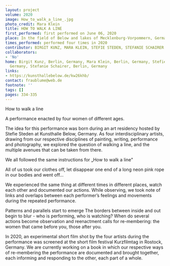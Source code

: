 ```yaml
---
layout: project
volume: 2020
image: How_to_walk_a_line_.jpg
photo_credit: Mara Klein
title: HOW TO WALK A LINE
first_performed: first performed on June 06, 2020
place: In the field of Below and lakes of Mecklenburg-Vorpommern, Germany
times_performed: performed four times in 2020
contributor: BIRGIT KUNZ, MARA KLEIN, STEFIE STEDEN, STEFANIE SCHAIRER
collaborators:
- 'No'
home: Birgit Kunz, Berlin, Germany, Mara Klein, Berlin, Germany, Stefie Steden, Berlin,
  Germany, Stefanie Schairer, Berlin, Germany
links:
- https://kunsthallebelow.de/kw26khb/
contact: fraublume@web.de
footnote: ''
tags: []
pages: 334-335
---
```




How to walk a line

A performance enacted by four women of different ages.

The idea for this performance was born during an art residency hosted by Stefie Steden at Kunsthalle Below, Germany. As four interdisciplinary artists, drawing from our respective disciplines of painting, writing, performance and photography, we explored the question of walking a line, and the multiple avenues that can be taken from there.

We all followed the same instructions for „How to walk a line"

All of us took our clothes off, let disappear one end of a long neon pink rope in our bodies and went off…

We experienced the same thing at different times in different places, watch each other and documented our actions. While observing, we took note of links and overlaps between each performer’s feelings and movements during the repeated performance.

Patterns and parallels start to emerge The borders between inside and out begin to blur - who is performing, who is watching? When do several actions become observation and reenactment calls for re-membering: the women that came before you, those after you.

In 2020, an experimental short film shot by the four artists during the performance was screened at the short film festival Kurzfilmtag in Rostock, Germany.
We are currently working on a book in which our respective ways of re-membering the performance are documented and brought together, each informing and responding to the other, each part of a whole.
